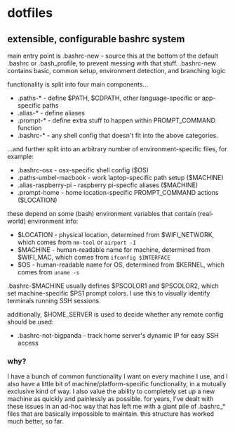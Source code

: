 # dotfiles

## extensible, configurable bashrc system

main entry point is .bashrc-new - source this at the bottom of the default .bashrc or .bash_profile, to prevent messing with that stuff. .bashrc-new contains basic, common setup, environment detection, and branching logic

functionality is split into four main components...
* .paths-* - define $PATH, $CDPATH, other language-specific or app-specific paths
* .alias-* - define aliases
* .prompt-* - define extra stuff to happen within PROMPT_COMMAND function
* .bashrc-* - any shell config that doesn't fit into the above categories.

...and further split into an arbitrary number of environment-specific files, for example:
* .bashrc-osx - osx-specific shell config ($OS)
* .paths-umbel-macbook - work laptop-specific path setup ($MACHINE)
* .alias-raspberry-pi - raspberry pi-specfic aliases ($MACHINE)
* .prompt-home - home location-specific PROMPT_COMMAND actions ($LOCATION)

these depend on some (bash) environment variables that contain (real-world) environment info:
- $LOCATION - physical location, determined from $WIFI_NETWORK, which comes from `nm-tool` or `airport -I`
- $MACHINE - human-readable name for machine, determined from $WIFI_MAC, which comes from `ifconfig $INTERFACE`
- $OS - human-readable name for OS, determined from $KERNEL, which comes from `uname -s`

.bashrc-$MACHINE usually defines $PSCOLOR1 and $PSCOLOR2, which set machine-specific $PS1 prompt colors. I use this to visually identify terminals running SSH sessions.

additionally, $HOME_SERVER is used to decide whether any remote config should be used:
* .bashrc-not-bigpanda - track home server's dynamic IP for easy SSH access



### why?
I have a bunch of common functionality I want on every machine I use, and I also have a little bit of machine/platform-specific functionality, in a mutually exclusive kind of way. I also value the ability to completely set up a new machine as quickly and painlessly as possible. for years, I've dealt with these issues in an ad-hoc way that has left me with a giant pile of .bashrc_* files that are basically impossible to maintain. this structure has worked much better, so far.